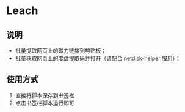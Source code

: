# Leach

## 说明

* 批量提取网页上的磁力链接到剪贴板；
* 批量获取网页上的度盘提取码并打开（请配合 [netdisk-helper](https://github.com/iccfish/netdisk-helper) 服用）；

## 使用方式

1. 直接将脚本保存到书签栏
2. 点击书签栏脚本运行即可